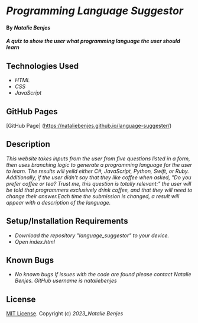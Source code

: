 # _Programming Language Suggestor_

#### By _**Natalie Benjes**_

#### _A quiz to show the user what programming language the user should learn_

## Technologies Used

* _HTML_
* _CSS_
* _JavaScript_

## GitHub Pages
[GitHub Page] (https://nataliebenjes.github.io/language-suggester/)

## Description

_This website takes inputs from the user from five questions listed in a form, then uses branching logic to generate a programming language for the user to learn. The results will yeild either C#, JavaScript, Python, Swift, or Ruby. Additionally, if the user didn't say that they like coffee when asked, "Do you prefer coffee or tea? Trust me, this question is totally relevant:" the user will be told that programmers exclusively drink coffee, and that they will need to change their answer.Each time the submission is changed, a result will appear with a description of the language._

## Setup/Installation Requirements

* _Download the repository "language_suggestor" to your device._
* _Open index.html_


## Known Bugs

* _No known bugs_
_If issues with the code are found please contact Natalie Benjes. GitHub username is nataliebenjes_

## License

[MIT License](https://opensource.org/licenses/MIT).
Copyright (c) _2023_Natalie Benjes_